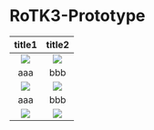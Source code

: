 # RoTK3-Prototype
 
title1|  title2
:-----------:|:------:
![](https://r96922081.github.io/images/rtk3_1.png)|![](https://r96922081.github.io/images/rtk3_2.png)
aaa|bbb|ccc
![](https://r96922081.github.io/images/rtk3_3.png)|![](https://r96922081.github.io/images/rtk3_4.png)
aaa|bbb|ccc
![](https://r96922081.github.io/images/rtk3_5.png)|![](https://r96922081.github.io/images/rtk3_6.png)
